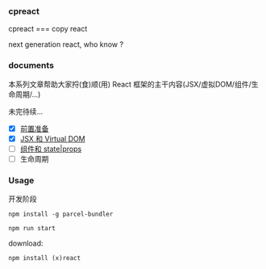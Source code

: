 ### cpreact

cpreact === copy react

next generation react, who know ?

### documents

本系列文章帮助大家捋(食)顺(用) React 框架的主干内容(JSX/虚拟DOM/组件/生命周期/...)

未完待续...

- [x] [前置准备](https://github.com/MuYunyun/blog/blob/master/BasicSkill/从0到1实现React/0.前置准备.md)
- [x] [JSX 和 Virtual DOM](https://github.com/MuYunyun/blog/issues/24)
- [ ] [组件和 state|props](https://github.com/MuYunyun/blog/issues/25)
- [ ] 生命周期

### Usage

开发阶段

```babel
npm install -g parcel-bundler

npm run start
```

download:

```
npm install (x)react
```